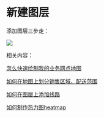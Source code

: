 # 新建图层

添加图层三步走：

![](http://dituwuyou-gitbooks.oss-cn-beijing.aliyuncs.com/map%2Fpicture%2F11.7%2F2015-11-02_19-05-25.jpg)

相关内容：

[怎么快速绘制我的业务网点地图](http://help.dituwuyou.com/draw-map.html)

[如何在地图上划分销售区域、配送范围](http://help.dituwuyou.com/draw-region.html)

[如何在图层上添加线路](http://help.dituwuyou.com/add-line.html)

[如何制作热力图heatmap](http://help.dituwuyou.com/create-heatmap.html)


